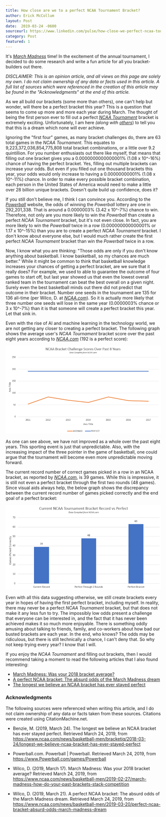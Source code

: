 ```yaml
---
title: How close are we to a perfect NCAA Tournament Bracket?
author: Erick McCollum
layout: Post
date:  2019-03-24 -0600
sourceurl: https://www.linkedin.com/pulse/how-close-we-perfect-ncaa-tournament-bracket-mccollum/
category: Post
featured: 1
---
```


It's *[March Madness](https://www.ncaa.com/march-madness)* time! In the excitement of the annual tournament, I decided to do some research and write a fun article for all you bracket-builders out there.

*DISCLAIMER: This is an opinion article, and all views on this page are solely my own. I do not claim ownership of any data or facts used in this article. A full list of sources which were referenced in the creation of this article may be found in the "Acknowledgments" at the end of this article.*

As we all build our brackets (some more than others), one can't help but wonder, will there be a perfect bracket this year? This is a question that seems to come up more and more each year during March. The thought of being the first person ever to fill out a perfect *[NCAA Tournament](https://www.ncaa.com/march-madness)* bracket is extremely exciting. Unfortunately, I am here *(along with [others](https://www.ncaa.com/news/basketball-men/2019-03-20/perfect-ncaa-bracket-absurd-odds-march-madness-dream)*) to tell you that this is a dream which none will ever achieve.

Ignoring the "first four" games, as many bracket challenges do, there are 63 total games in the *NCAA Tournament*. This equates to 9,223,372,036,854,775,808 total bracket combinations, or a little over 9.2 quintillion. For you number enthusiasts out there like myself, that means that filling out one bracket gives you a 0.0000000000000001% (1.08 x 10^-16%) chance of having the perfect bracket. Yes, filling out multiple brackets can increase your odds. But even if you filled out one thousand brackets this year, your odds would only increase to having a 0.00000000001% (1.08 x 10^-11%) chance. In order to make every possible bracket combination, each person in the United States of America would need to make a little over 28 billion unique brackets. Doesn't quite build up confidence, does it?

If you still don't believe me, I think I can convince you. According to the *[Powerball](https://www.powerball.com/games/powerball)* website, the odds of winning the *Powerball* lottery are one in 292,201,338. That is around a 0.0000003% (3.42 x 10^-7%) chance to win. Therefore, not only are you more likely to win the *Powerball* than create a perfect *NCAA Tournament* bracket, but it's not even close. In fact, you are more likely to win the *Powerball* twice in a row (0.000000000000001% or 1.17 x 10^-15%) than you are to create a perfect *NCAA Tournament* bracket. I don't know about everyone else, but I would much rather create the first perfect *NCAA Tournament* bracket than win the *Powerball* twice in a row.

Now, I know what you are thinking: "Those odds are only if you don't know anything about basketball. I know basketball, so my chances are much better." While it might be common to think that basketball knowledge increases your chances of getting a perfect bracket, are we sure that it really does? For example, we used to able to guarantee the outcome of four games to start off, but last year showed us that even the lowest overall ranked team in the tournament can beat the best overall on a given night. Surely even the best basketball minds out there did not predict that outcome in their bracket. Number one seeds in the tournament are 135 for 136 all-time (per Wilco, D. at *[NCAA.com](https://www.ncaa.com/news/basketball-men/2019-03-20/perfect-ncaa-bracket-absurd-odds-march-madness-dream)*). So it is actually more likely that three number one seeds will lose in the same year (0.0000003% chance or 3 x 10^-7%) than it is that someone will create a perfect bracket this year. Let that sink in.

Even with the rise of AI and machine learning in the technology world, we are not getting any closer to creating a perfect bracket. The following graph shows the average user's *NCAA Tournament* bracket score over the past eight years according to *[NCAA.com](https://www.ncaa.com/news/basketball-men/2019-02-27/march-madness-how-do-your-past-brackets-stack-competition)* (192 is a perfect score):

![NCAA Bracket Challenge Scores Over Past 8 Years](/data/images/NcaaTourneyGraph.PNG)

As one can see above, we have not improved as a whole over the past eight years. This sporting event is just that unpredictable. Also, with the increasing impact of the three pointer in the game of basketball, one could argue that the tournament will become even more unpredictable moving forward.

The current record number of correct games picked in a row in an NCAA bracket, as reported by *[NCAA.com](https://www.ncaa.com/news/basketball-men/bracketiq/2018-03-24/longest-we-believe-ncaa-bracket-has-ever-stayed-perfect)*, is 39 games. While this is impressive, it is still not even a perfect bracket through the first two rounds (48 games). Since visual aids always help, the below graph shows the discrepancy between the current record number of games picked correctly and the end goal of a perfect bracket:

![Current NCAA Tournament Bracket Record vs Perfect](/data/images/NcaaRecord.PNG)

Even with all this data suggesting otherwise, we still create brackets every year in hopes of having the first perfect bracket, including myself. In reality, there may never be a perfect *NCAA Tournament* bracket, but that does not make it any less fun to try. The impossibly low odds present a challenge that everyone can be interested in, and the fact that it has never been achieved makes it so much more enjoyable. There is something oddly amusing about talking to friends, family, and co-workers about how bad our busted brackets are each year. In the end, who knows? The odds may be ridiculous, but there is still technically a chance, I can't deny that. So why not keep trying every year? I know that I will.

If you enjoy the *NCAA Tournament* and filling out brackets, then I would recommend taking a moment to read the following articles that I also found interesting:

- [March Madness: Was your 2018 bracket average?](https://www.ncaa.com/news/basketball-men/2019-02-27/march-madness-how-do-your-past-brackets-stack-competition)
- [A perfect NCAA bracket: The absurd odds of the March Madness dream](https://www.ncaa.com/news/basketball-men/2019-03-20/perfect-ncaa-bracket-absurd-odds-march-madness-dream)
- [The longest we believe an NCAA bracket has ever stayed perfect](https://www.ncaa.com/news/basketball-men/bracketiq/2018-03-24/longest-we-believe-ncaa-bracket-has-ever-stayed-perfect)

### Acknowledgments

The following sources were referenced when writing this article, and I do not claim ownership of any data or facts taken from these sources. Citations were created using CitationMachine.net.

- Benzie, M. (2019, March 24). The longest we believe an NCAA bracket has ever stayed perfect. Retrieved March 24, 2019, from https://www.ncaa.com/news/basketball-men/bracketiq/2018-03-24/longest-we-believe-ncaa-bracket-has-ever-stayed-perfect

- Powerball.com. Powerball | Powerball. Retrieved March 24, 2019, from https://www.Powerball.com/games/Powerball
- Wilco, D. (2019, March 17). March Madness: Was your 2018 bracket average? Retrieved March 24, 2019, from https://www.ncaa.com/news/basketball-men/2019-02-27/march-madness-how-do-your-past-brackets-stack-competition

- Wilco, D. (2019, March 21). A perfect NCAA bracket: The absurd odds of the March Madness dream. Retrieved March 24, 2019, from https://www.ncaa.com/news/basketball-men/2019-03-20/perfect-ncaa-bracket-absurd-odds-march-madness-dream